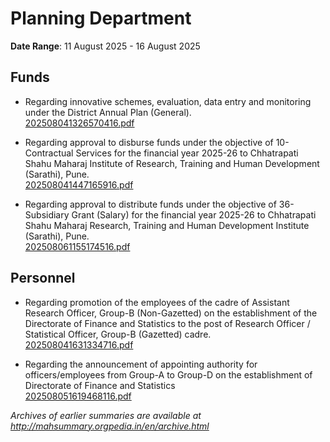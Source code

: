 # Planning Department

**Date Range**: 11 August 2025 - 16 August 2025


## Funds
- Regarding innovative schemes, evaluation, data entry and monitoring under the District Annual Plan (General).\
  [202508041326570416.pdf](https://gr.maharashtra.gov.in/Site/Upload/Government%20Resolutions/English/202508041326570416.pdf)

- Regarding approval to disburse funds under the objective of 10-Contractual Services for the financial year 2025-26 to Chhatrapati Shahu Maharaj Institute of Research, Training and Human Development (Sarathi), Pune.\
  [202508041447165916.pdf](https://gr.maharashtra.gov.in/Site/Upload/Government%20Resolutions/English/202508041447165916.pdf)

- Regarding approval to distribute funds under the objective of 36-Subsidiary Grant (Salary) for the financial year 2025-26 to Chhatrapati Shahu Maharaj Research, Training and Human Development Institute (Sarathi), Pune.\
  [202508061155174516.pdf](https://gr.maharashtra.gov.in/Site/Upload/Government%20Resolutions/English/202508061155174516.pdf)

## Personnel
- Regarding promotion of the employees of the cadre of Assistant Research Officer, Group-B (Non-Gazetted) on the establishment of the Directorate of Finance and Statistics to the post of Research Officer / Statistical Officer, Group-B (Gazetted) cadre.\
  [202508041631334716.pdf](https://gr.maharashtra.gov.in/Site/Upload/Government%20Resolutions/English/202508041631334716.pdf)

- Regarding the announcement of appointing authority for officers/employees from Group-A to Group-D on the establishment of Directorate of Finance and Statistics\
  [202508051619468116.pdf](https://gr.maharashtra.gov.in/Site/Upload/Government%20Resolutions/English/202508051619468116.pdf)


*Archives of earlier summaries are available at http://mahsummary.orgpedia.in/en/archive.html*